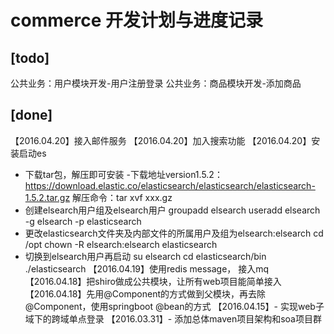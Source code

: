 # commerce 开发计划与进度记录

## [todo]
公共业务：用户模块开发-用户注册登录
公共业务：商品模块开发-添加商品



## [done]
【2016.04.20】接入邮件服务
【2016.04.20】加入搜索功能
【2016.04.20】安装启动es
- 下载tar包，解压即可安装
-下载地址version1.5.2：https://download.elastic.co/elasticsearch/elasticsearch/elasticsearch-1.5.2.tar.gz
解压命令：tar xvf xxx.gz
- 创建elsearch用户组及elsearch用户
groupadd elsearch
useradd elsearch -g elsearch -p elasticsearch
- 更改elasticsearch文件夹及内部文件的所属用户及组为elsearch:elsearch
cd /opt
chown -R elsearch:elsearch  elasticsearch
- 切换到elsearch用户再启动
su elsearch cd elasticsearch/bin
./elasticsearch
【2016.04.19】使用redis message， 接入mq
【2016.04.18】把shiro做成公共模块，让所有web项目能简单接入
【2016.04.18】先用@Component的方式做到父模块，再去除@Component，使用springboot @bean的方式
【2016.04.15】- 实现web子域下的跨域单点登录
【2016.03.31】- 添加总体maven项目架构和soa项目群


